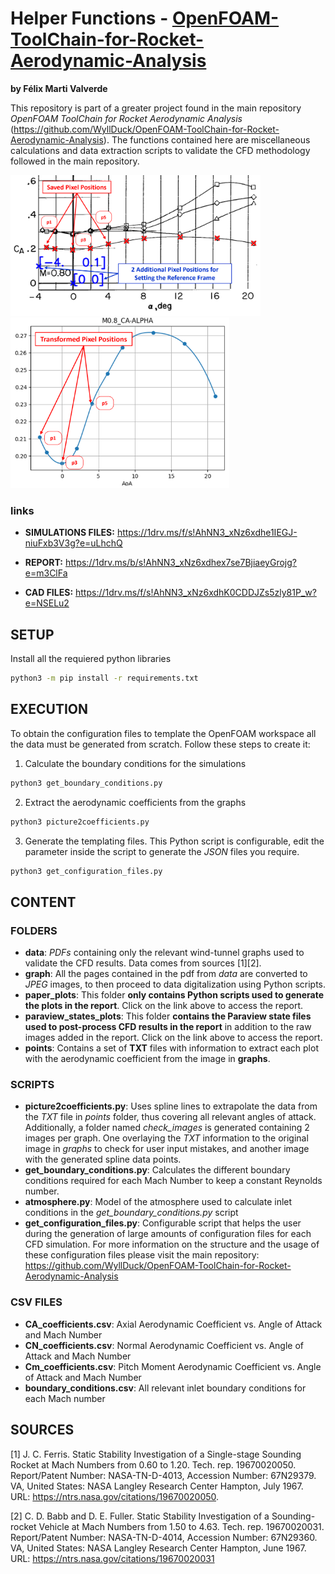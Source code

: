 # Helper Functions - <a href="https://www.example.com/my great page">OpenFOAM-ToolChain-for-Rocket-Aerodynamic-Analysis</a>
__by Félix Marti Valverde__

This repository is part of a greater project found in the main repository _OpenFOAM ToolChain for Rocket Aerodynamic Analysis_ (https://github.com/WyllDuck/OpenFOAM-ToolChain-for-Rocket-Aerodynamic-Analysis). The functions contained here are miscellaneous calculations and data extraction scripts to validate the CFD methodology followed in the main repository.

<p float="left">
  <img src="documentation/M0.8_CA-ALPHA_subsonic_transonic_page-0001.png" alt="Image 2" width="400" />
  <img src="documentation/M0.8_CA-ALPHA.png" alt="Image 1" width="350" />
</p>

### links

* __SIMULATIONS FILES:__ https://1drv.ms/f/s!AhNN3_xNz6xdhe1IEGJ-niuFxb3V3g?e=uLhchQ

* __REPORT:__ https://1drv.ms/b/s!AhNN3_xNz6xdhex7se7BjiaeyGrojg?e=m3ClFa

* __CAD FILES:__ https://1drv.ms/f/s!AhNN3_xNz6xdhK0CDDJZs5zly81P_w?e=NSELu2

## SETUP

Install all the requiered python libraries 
```bash
python3 -m pip install -r requirements.txt
```

## EXECUTION

To obtain the configuration files to template the OpenFOAM workspace all the data must be generated from scratch. Follow these steps to create it:

1. Calculate the boundary conditions for the simulations

```bash
python3 get_boundary_conditions.py
```

2. Extract the aerodynamic coefficients from the graphs

```bash
python3 picture2coefficients.py
```

3. Generate the templating files. This Python script is configurable, edit the parameter inside the script to generate the _JSON_ files you require.

```bash
python3 get_configuration_files.py
```

## CONTENT

### FOLDERS

<ul>
  <li><b>data</b>: <i>PDFs</i> containing only the relevant wind-tunnel graphs used to validate the CFD results. Data comes from sources [1][2].</li>
  
  <li><b>graph</b>: All the pages contained in the pdf from <i>data</i> are converted to <i>JPEG</i> images, to then proceed to data digitalization using Python scripts.</li>
  
  <li><b>paper_plots</b>: This folder <b>only contains Python scripts used to generate the plots in the report</b>. Click on the link above to access the report.</li>
  
  <li><b>paraview_states_plots</b>: This folder <b>contains the Paraview state files used to post-process CFD results in the report</b> in addition to the raw images added in the report. Click on the link above to access the report.</li>
  
  <li><b>points</b>: Contains a set of <b>TXT</b> files with information to extract each plot with the aerodynamic coefficient from the image in <b>graphs</b>.</li>

</ul>

### SCRIPTS

<ul>
  <li><b>picture2coefficients.py</b>: Uses spline lines to extrapolate the data from the <i>TXT</i> file in <i>points</i> folder, thus covering all relevant angles of attack. Additionally, a folder named <i>check_images</i> is generated containing 2 images per graph. One overlaying the <i>TXT</i> information to the original image in <i>graphs</i> to check for user input mistakes, and another image with the generated spline data points.</li>  

  <li><b>get_boundary_conditions.py</b>: Calculates the different boundary conditions required for each Mach Number to keep a constant Reynolds number.</li>
  
  <li><b>atmosphere.py</b>: Model of the atmosphere used to calculate inlet conditions in the <i>get_boundary_conditions.py</i> script</li>
  
  <li><b>get_configuration_files.py</b>: Configurable script that helps the user during the generation of large amounts of configuration files for each CFD simulation. For more information on the structure and the usage of these configuration files please visit the main repository: <a href=https://github.com/WyllDuck/OpenFOAM-ToolChain-for-Rocket-Aerodynamic-Analysis>https://github.com/WyllDuck/OpenFOAM-ToolChain-for-Rocket-Aerodynamic-Analysis</a> </li>
</ul>

### CSV FILES

<ul>
  <li><b>CA_coefficients.csv</b>: Axial Aerodynamic Coefficient vs. Angle of Attack and Mach Number</li>
  
  <li><b>CN_coefficients.csv</b>: Normal Aerodynamic Coefficient vs. Angle of Attack and Mach Number</li>
  
  <li><b>Cm_coefficients.csv</b>: Pitch Moment Aerodynamic Coefficient vs. Angle of Attack and Mach Number</li>
  
  <li><b>boundary_conditions.csv</b>: All relevant inlet boundary conditions for each Mach number</li>
  
</ul>

## SOURCES

[1] J. C. Ferris. Static Stability Investigation of a Single-stage Sounding Rocket at Mach Numbers from 0.60 to 1.20. Tech. rep. 19670020050. Report/Patent Number: NASA-TN-D-4013, Accession Number: 67N29379. VA, United States: NASA Langley Research Center Hampton, July 1967. URL: https://ntrs.nasa.gov/citations/19670020050.

[2] C. D. Babb and D. E. Fuller. Static Stability Investigation of a Sounding-rocket Vehicle at Mach Numbers from 1.50 to 4.63. Tech. rep. 19670020031. Report/Patent Number: NASA-TN-D-4014, Accession Number: 67N29360. VA, United States: NASA Langley Research Center Hampton, June 1967. URL: https://ntrs.nasa.gov/citations/19670020031
